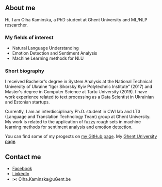 <!--<h1 style="color:Tomato;text-align:center;">Machine Learning and Natural Language Processing research</h1> -->

<h2>About me</h2>

<p class="main-text">Hi, I am Olha Kaminska, a PhD student at Ghent University and ML/NLP researcher.</p>
  
<h3>My fields of interest</h3>
<div class="main-text">
  <ul>
    <li>Natural Language Understanding</li>
    <li>Emotion Detection and Sentiment Analysis</li>
    <li>Machine Learning methods for NLU</li>
  </ul>
</div>

<h3>Short biography</h3>
<p>I received Bachelor's degree in System Analysis at the National Technical University of Ukraine “Igor Sikorsky Kyiv Polytechnic Institute” (2017) and Master's degree in Computer Science at Tartu University (2019). I have work experience related to text processing as a Data Scientist in Ukrainian and Estonian startups.</p>
<p>Currently, I am an interdisciplinary Ph.D. student in CWI lab and LT3 (Language and Translation Technology Team) group at Ghent University. My work is related to the application of fuzzy rough sets in machine learning methods for sentiment analysis and emotion detection.</p>
<p>You can find some of my progects on <a href="https://github.com/olha-kaminska">my GitHub page</a>. My <a href="https://github.com/olha-kaminska">Ghent University page</a>.</p> 

<h2 >Contact me</h2>
<div class="main-text">
  <ul>
    <li><a href="https://www.facebook.com/olha.kaminska.399">Facebook</a></li>
    <li><a href="https://www.linkedin.com/in/olha-kaminska-97027513a/">LinkedIn</a></li>
    <li><div class="links">
  <span class="icon">✉️ </span>Olha.Kaminska@uGent.be
</div></li>
  </ul>
</div>
